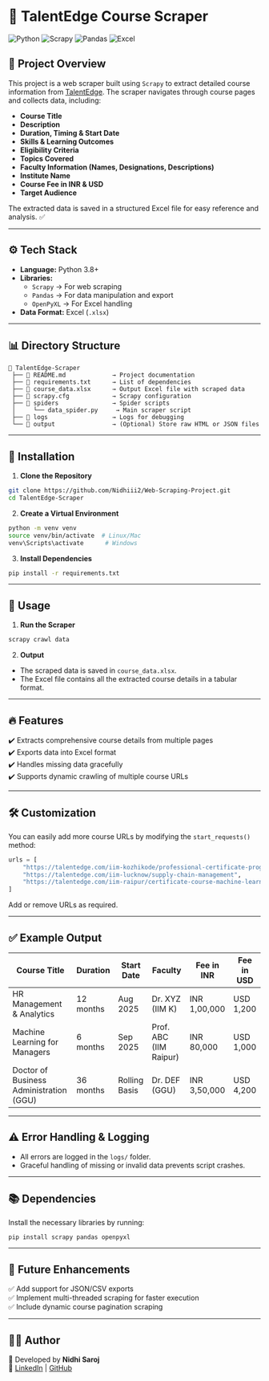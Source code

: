 # 🎯 **TalentEdge Course Scraper**

![Python](https://img.shields.io/badge/Python-3.8%2B-blue?style=for-the-badge&logo=python)
![Scrapy](https://img.shields.io/badge/Scrapy-2.11.0-green?style=for-the-badge&logo=scrapy)
![Pandas](https://img.shields.io/badge/Pandas-1.5.3-orange?style=for-the-badge&logo=pandas)
![Excel](https://img.shields.io/badge/Excel-Data%20Export-brightgreen?style=for-the-badge&logo=microsoft-excel)

## 🚀 **Project Overview**
This project is a web scraper built using `Scrapy` to extract detailed course information from [TalentEdge](https://talentedge.com). The scraper navigates through course pages and collects data, including:
- **Course Title**
- **Description**
- **Duration, Timing & Start Date**
- **Skills & Learning Outcomes**
- **Eligibility Criteria**
- **Topics Covered**
- **Faculty Information (Names, Designations, Descriptions)**
- **Institute Name**
- **Course Fee in INR & USD**
- **Target Audience**

The extracted data is saved in a structured Excel file for easy reference and analysis. ✅

---

## ⚙️ **Tech Stack**
- **Language:** Python 3.8+
- **Libraries:** 
  - `Scrapy` → For web scraping  
  - `Pandas` → For data manipulation and export  
  - `OpenPyXL` → For Excel handling  
- **Data Format:** Excel (`.xlsx`)

---

## 📊 **Directory Structure**
```
📁 TalentEdge-Scraper  
 ├── 📄 README.md             → Project documentation  
 ├── 📄 requirements.txt      → List of dependencies  
 ├── 📄 course_data.xlsx      → Output Excel file with scraped data  
 ├── 📄 scrapy.cfg            → Scrapy configuration  
 ├── 📁 spiders               → Spider scripts  
 │     └── data_spider.py     → Main scraper script  
 ├── 📁 logs                  → Logs for debugging  
 └── 📁 output                → (Optional) Store raw HTML or JSON files
```

---

## 🔧 **Installation**
1. **Clone the Repository**
```bash
git clone https://github.com/Nidhiii2/Web-Scraping-Project.git
cd TalentEdge-Scraper
```

2. **Create a Virtual Environment**
```bash
python -m venv venv
source venv/bin/activate  # Linux/Mac
venv\Scripts\activate      # Windows
```

3. **Install Dependencies**
```bash
pip install -r requirements.txt
```

---

## 🚦 **Usage**
1. **Run the Scraper**
```bash
scrapy crawl data
```

2. **Output**
- The scraped data is saved in `course_data.xlsx`.
- The Excel file contains all the extracted course details in a tabular format.

---

## 🔥 **Features**
✔️ Extracts comprehensive course details from multiple pages  
✔️ Exports data into Excel format  
✔️ Handles missing data gracefully  
✔️ Supports dynamic crawling of multiple course URLs  

---

## 🛠️ **Customization**
You can easily add more course URLs by modifying the `start_requests()` method:
```python
urls = [
    "https://talentedge.com/iim-kozhikode/professional-certificate-programme-in-hr-management-and-analytics",
    "https://talentedge.com/iim-lucknow/supply-chain-management",
    "https://talentedge.com/iim-raipur/certificate-course-machine-learning-for-managers",
]
```
Add or remove URLs as required. 

---

## ✅ **Example Output**

| Course Title                                   | Duration    | Start Date     | Faculty               | Fee in INR   | Fee in USD    |
|------------------------------------------------|-------------|----------------|------------------------|--------------|----------------|
| HR Management & Analytics                      | 12 months   | Aug 2025       | Dr. XYZ (IIM K)        | INR 1,00,000 | USD 1,200      |
| Machine Learning for Managers                   | 6 months    | Sep 2025       | Prof. ABC (IIM Raipur) | INR 80,000   | USD 1,000      |
| Doctor of Business Administration (GGU)         | 36 months   | Rolling Basis  | Dr. DEF (GGU)          | INR 3,50,000 | USD 4,200      |

---

## ⚠️ **Error Handling & Logging**
- All errors are logged in the `logs/` folder.
- Graceful handling of missing or invalid data prevents script crashes.

---

## 📚 **Dependencies**
Install the necessary libraries by running:
```bash
pip install scrapy pandas openpyxl
```

---

## 📌 **Future Enhancements**
✅ Add support for JSON/CSV exports  
✅ Implement multi-threaded scraping for faster execution  
✅ Include dynamic course pagination scraping  

---

## 👩‍💻 **Author**
👋 Developed by **Nidhi Saroj**  
🔗 [LinkedIn](https://www.linkedin.com/in/nidhi-saroj-705b362a6/) | [GitHub](https://github.com/Nidhiii2)
